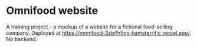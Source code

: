 # Omnifood website

A training project - a mockup of a website for a fictional food-selling company. Deployed at https://omnifood-3zbifh5qx-hamsterrific.vercel.app/. No backend.
